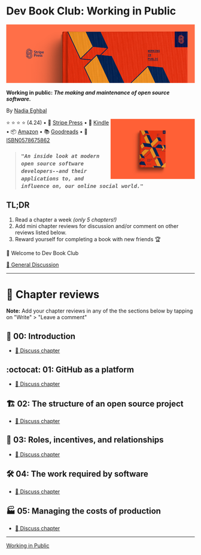 # Dev Book Club: Working in Public

[![Working in Public](./media/stripe-press-wip-banner.png)](https://amzn.to/3oewXJs)

**Working in public: *The making and maintenance of open source software.***

By [Nadia Eghbal](https://www.goodreads.com/author/show/15901359.Nadia_Eghbal) 

<img src="./media/wip-book.jpg" align="right" alt="Working in public book" width="225">
<p align="left">⭐️ ⭐️ ⭐️ ⭐️ (4.24) • 📖 <a href="https://press.stripe.com/">Stripe Press</a> 
• 📱 <a href="https://amzn.to/3ohZkpU">Kindle</a>
• 📦 <a href="https://amzn.to/3oewXJs">Amazon</a>
• 📚 <a href="https://www.goodreads.com/book/show/54140556-working-in-public">Goodreads</a>
• 🔎 <a href="https://isbnsearch.org/isbn/0578675862">ISBN0578675862</a></p>

> ### *`"An inside look at modern open source software developers--and their applications to, and influence on, our online social world."`*


## TL;DR

1. Read a chapter a week *(only 5 chapters!)*
2. Add mini chapter reviews for discussion and/or comment on other reviews listed below.
3. Reward yourself for completing a book with new friends 🏆

👋 Welcome to Dev Book Club

[💬 General Discussion](https://www.notion.so/2852d9cda839429abda3690dd7864527)

---

# 📖 Chapter reviews

**Note:** Add your chapter reviews in any of the the sections below by tapping on "Write" > "Leave a comment"


## :wave: 00: Introduction
* [💬 Discuss chapter](https://github.com/dev-book-club/working-in-public/discussions/1)

## :octocat: 01: GitHub as a platform
* [💬 Discuss chapter](https://github.com/dev-book-club/working-in-public/discussions/2)

## :building_construction: 02: The structure of an open source project
* [💬 Discuss chapter](https://github.com/dev-book-club/working-in-public/discussions/3)

## 👥 03: Roles, incentives, and relationships 
* [💬 Discuss chapter](https://github.com/dev-book-club/working-in-public/discussions/4)

## 🛠 04: The work required by software
* [💬 Discuss chapter](https://github.com/dev-book-club/working-in-public/discussions/5)

## 🏭 05: Managing the costs of production
* [💬 Discuss chapter](https://github.com/dev-book-club/working-in-public/discussions/6)

---


[Working in Public](https://amzn.to/3ohZkpU)
